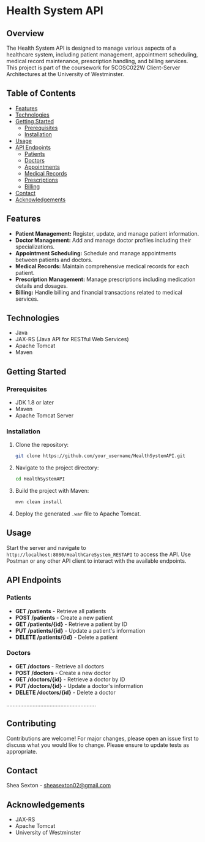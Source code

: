 
# Health System API

## Overview
The Health System API is designed to manage various aspects of a healthcare system, including patient management, appointment scheduling, medical record maintenance, prescription handling, and billing services. This project is part of the coursework for 5COSC022W Client-Server Architectures at the University of Westminster.

## Table of Contents
- [Features](#features)
- [Technologies](#technologies)
- [Getting Started](#getting-started)
  - [Prerequisites](#prerequisites)
  - [Installation](#installation)
- [Usage](#usage)
- [API Endpoints](#api-endpoints)
  - [Patients](#patients)
  - [Doctors](#doctors)
  - [Appointments](#appointments)
  - [Medical Records](#medical-records)
  - [Prescriptions](#prescriptions)
  - [Billing](#billing)
- [Contact](#contact)
- [Acknowledgements](#acknowledgements)

## Features
- **Patient Management:** Register, update, and manage patient information.
- **Doctor Management:** Add and manage doctor profiles including their specializations.
- **Appointment Scheduling:** Schedule and manage appointments between patients and doctors.
- **Medical Records:** Maintain comprehensive medical records for each patient.
- **Prescription Management:** Manage prescriptions including medication details and dosages.
- **Billing:** Handle billing and financial transactions related to medical services.

## Technologies
- Java
- JAX-RS (Java API for RESTful Web Services)
- Apache Tomcat
- Maven

## Getting Started

### Prerequisites
- JDK 1.8 or later
- Maven
- Apache Tomcat Server

### Installation
1. Clone the repository:
   ```bash
   git clone https://github.com/your_username/HealthSystemAPI.git
   ```
2. Navigate to the project directory:
   ```bash
   cd HealthSystemAPI
   ```
3. Build the project with Maven:
   ```bash
   mvn clean install
   ```
4. Deploy the generated `.war` file to Apache Tomcat.

## Usage
Start the server and navigate to `http://localhost:8080/HealthCareSystem_RESTAPI` to access the API. Use Postman or any other API client to interact with the available endpoints.

## API Endpoints

### Patients
- **GET /patients** - Retrieve all patients
- **POST /patients** - Create a new patient
- **GET /patients/{id}** - Retrieve a patient by ID
- **PUT /patients/{id}** - Update a patient's information
- **DELETE /patients/{id}** - Delete a patient

### Doctors
- **GET /doctors** - Retrieve all doctors
- **POST /doctors** - Create a new doctor
- **GET /doctors/{id}** - Retrieve a doctor by ID
- **PUT /doctors/{id}** - Update a doctor's information
- **DELETE /doctors/{id}** - Delete a doctor

..........................................................

## Contributing
Contributions are welcome! For major changes, please open an issue first to discuss what you would like to change. Please ensure to update tests as appropriate.

## Contact
Shea Sexton - [sheasexton02@gmail.com](mailto:sheasexton02@gmail.com)

## Acknowledgements
- JAX-RS
- Apache Tomcat
- University of Westminster




